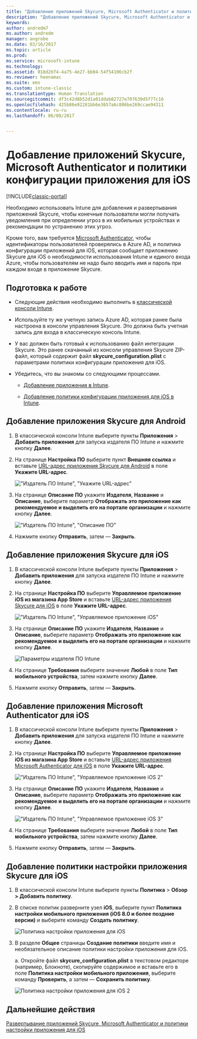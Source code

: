 ```yaml
---
title: "Добавление приложений Skycure, Microsoft Authenticator и политики конфигурации приложения для iOS"
description: "Добавление приложений Skycure, Microsoft Authenticator и политики конфигурации приложения для iOS в классической консоли Intune."
keywords: 
author: andredm7
ms.author: andredm
manager: angrobe
ms.date: 03/16/2017
ms.topic: article
ms.prod: 
ms.service: microsoft-intune
ms.technology: 
ms.assetid: 018d26f4-4a75-4e27-bb04-54f54106cb2f
ms.reviewer: heenamac
ms.suite: ems
ms.custom: intune-classic
ms.translationtype: Human Translation
ms.sourcegitcommit: df3c42d8b52d1a01ddab82727e707639d5f77c16
ms.openlocfilehash: 425b86e92281bb6e3657a6c806be269ccae94311
ms.contentlocale: ru-ru
ms.lasthandoff: 06/08/2017


---
```


# <a name="add-skycure-apps-microsoft-authenticator-app-and-ios-configuration-policy"></a>Добавление приложений Skycure, Microsoft Authenticator и политики конфигурации приложения для iOS

[!INCLUDE[classic-portal](../includes/classic-portal.md)]

Необходимо использовать Intune для добавления и развертывания приложений Skycure, чтобы конечные пользователи могли получать уведомления при определении угроз в их мобильных устройствах и рекомендации по устранению этих угроз.

Кроме того, вам требуется [Microsoft Authenticator](https://docs.microsoft.com/azure/multi-factor-authentication/end-user/microsoft-authenticator-app-how-to), чтобы идентификаторы пользователей проверялись в Azure AD, и политика конфигурации приложений для iOS, которая сообщает приложению Skycure для iOS о необходимости использования Intune и единого входа Azure, чтобы пользователям не надо было вводить имя и пароль при каждом входе в приложение Skycure.

## <a name="before-you-begin"></a>Подготовка к работе

-   Следующие действия необходимо выполнить в [классической консоли Intune](https://manage.microsoft.com/).

-   Используйте ту же учетную запись Azure AD, которая ранее была настроена в консоли управления Skycure. Это должна быть учетная запись для входа в классическую консоль Intune.

-   У вас должен быть готовый к использованию файл интеграции Skycure. Это ранее скачанный из консоли управления Skycure ZIP-файл, который содержит файл **skycure\_configuration.plist** с параметрами политики конфигурации приложения для iOS.

-   Убедитесь, что вы знакомы со следующими процессами.

    -   [Добавление приложения в Intune](/intune-classic/deploy-use/add-apps).

    -   [Добавление политики конфигурации приложения для iOS в Intune](/intune-classic/deploy-use/configure-ios-apps-with-mobile-app-configuration-policies-in-microsoft-intune).

## <a name="to-add-the-skycure-app-for-android"></a>Добавление приложения Skycure для Android

1.  В классической консоли Intune выберите пункты **Приложения** &gt; **Добавить приложения** для запуска издателя ПО Intune и нажмите кнопку **Далее**.

2.  На странице **Настройка ПО**  выберите пункт **Внешняя ссылка** и вставьте [URL-адрес приложения Skycure для Android](https://play.google.com/store/apps/details?id=com.skycure.skycure) в поле **Укажите URL-адрес**.

    !["Издатель ПО Intune", "Укажите URL-адрес"](../media/mtp/skycure-add-apps-1.png)

3.  На странице **Описание ПО** укажите **Издателя**, **Название** и **Описание**, выберите параметр **Отображать это приложение как рекомендуемое и выделить его на портале организации** и нажмите кнопку **Далее**.

    !["Издатель ПО Intune", "Описание ПО"](../media/mtp/skycure-add-apps-2.png)

4.  Нажмите кнопку **Отправить**, затем — **Закрыть**.

## <a name="to-add-the-skycure-app-for-ios"></a>Добавление приложения Skycure для iOS

1.  В классической консоли Intune выберите пункты **Приложения** &gt; **Добавить приложения** для запуска издателя ПО Intune и нажмите кнопку **Далее**.

2.  На странице **Настройка ПО**  выберите **Управляемое приложение iOS из магазина App Store** и вставьте [URL-адрес приложения Skycure для iOS](https://itunes.apple.com/us/app/skycure/id695620821?mt=8) в поле **Укажите URL-адрес**.

    !["Издатель ПО Intune", "Управляемое приложение iOS"](../media/mtp/skycure-add-apps-3.png)

3.  На странице **Описание ПО** укажите **Издателя**, **Название** и **Описание**, выберите параметр **Отображать это приложение как рекомендуемое и выделить его на портале организации** и нажмите кнопку **Далее**.

    ![Параметры издателя ПО Intune](../media/mtp/skycure-add-apps-4.png)

4.  На странице **Требования** выберите значение **Любой** в поле **Тип мобильного устройства**, затем нажмите кнопку **Далее**.

5.  Нажмите кнопку **Отправить**, затем — **Закрыть**.

## <a name="to-add-the-microsoft-authenticator-app-for-ios"></a>Добавление приложения Microsoft Authenticator для iOS

1.  В классической консоли Intune выберите пункты **Приложения** &gt; **Добавить приложения** для запуска издателя ПО Intune и нажмите кнопку **Далее**.

2.  На странице **Настройка ПО**  выберите **Управляемое приложение iOS из магазина App Store** и вставьте [URL-адрес приложения Microsoft Authenticator для iOS](https://itunes.apple.com/us/app/microsoft-authenticator/id983156458?mt=8) в поле **Укажите URL-адрес**.

    !["Издатель ПО Intune", "Управляемое приложение iOS 2"](../media/mtp/skycure-add-apps-5.png)

3.  На странице **Описание ПО** укажите **Издателя**, **Название** и **Описание**, выберите параметр **Отображать это приложение как рекомендуемое и выделить его на портале организации** и нажмите кнопку **Далее**.

    !["Издатель ПО Intune", "Управляемое приложение iOS 3"](../media/mtp/skycure-add-apps-6.png)

4.  На странице **Требования** выберите значение **Любой** в поле **Тип мобильного устройства**, затем нажмите кнопку **Далее**.

5.  Нажмите кнопку **Отправить**, затем — **Закрыть**.

## <a name="to-add-the-skycure-ios-app-configuration-policy"></a>Добавление политики настройки приложения Skycure для iOS

1.  В классической консоли Intune выберите пункты **Политика** &gt; **Обзор &gt; Добавить политику**.

2.  В списке политик разверните узел **iOS**, выберите пункт **Политика настройки мобильного приложения (iOS 8.0 и более поздние версии)** и выберите команду **Создать политику**.

    ![Политика настройки приложения для iOS](../media/mtp/skycure-add-apps-7.png)

3.  В разделе **Общее** страницы **Создание политики** введите имя и необязательное описание политики настройки приложения для iOS.

    а.  Откройте файл **skycure\_configuration.plist** в текстовом редакторе (например, Блокноте), скопируйте содержимое и вставьте его в поле **Политика настройки мобильного приложения**, выберите команду **Проверить**, а затем — **Сохранить политику**.

       ![Политика настройки приложения для iOS 2](../media/mtp/skycure-add-apps-8.png)

## <a name="next-steps"></a>Дальнейшие действия

[Развертывание приложений Skycure, Microsoft Authenticator и политики настройки приложения для iOS](/intune-classic/deploy-use/deploy-skycure-apps-microsoft-authenticator-app-and-ios-app-configuration-policy)

